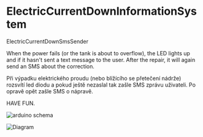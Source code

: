 # ElectricCurrentDownInformationSystem
ElectricCurrentDownSmsSender

When the power fails (or the tank is about to overflow), the LED lights up and if it hasn't sent a text message to the user. After the repair, it will again send an SMS about the correction.
 
Při výpadku elektrického proudu (nebo blížícího se přetečení nádrže) rozsvítí led diodu a pokud ještě nezaslal tak zašle SMS zprávu uživateli. Po opravě opět zašle SMS o nápravě.
 
HAVE FUN.

![arduino schema](https://user-images.githubusercontent.com/24356264/139896608-86de34e9-94a7-45cf-95fa-68dab45a20ea.png)

![Diagram](https://user-images.githubusercontent.com/24356264/138053079-f0d3fe29-c3d3-4680-b979-8e6ca88cc253.png)

